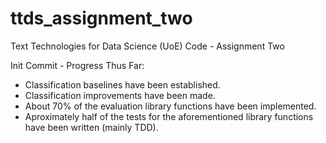 # ttds_assignment_two

Text Technologies for Data Science (UoE) Code - Assignment Two

Init Commit - Progress Thus Far:
* Classification baselines have been established.
* Classification improvements have been made.
* About 70% of the evaluation library functions have been implemented.
* Aproximately half of the tests for the aforementioned library functions have been written (mainly TDD).